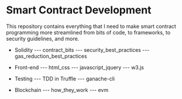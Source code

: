 # Smart Contract Development

This repository contains everything that I need to make smart contract programming more streamlined from bits of code, to frameworks, to security guidelines, and more.

- Solidity 
--- contract_bits
--- security_best_practices
--- gas_reduction_best_practices

- Front-end
--- html_css
--- javascript_jquery
--- w3.js

- Testing
--- TDD in Truffle
--- ganache-cli

- Blockchain
--- how_they_work
--- evm